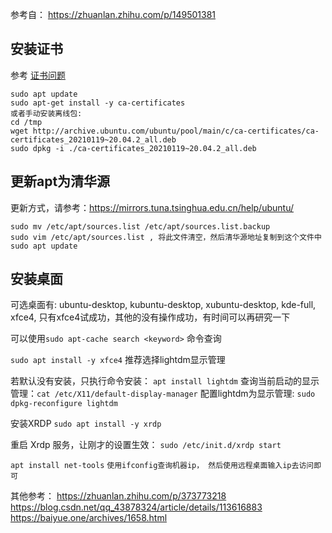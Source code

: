 参考自： https://zhuanlan.zhihu.com/p/149501381

## 安装证书
参考 [证书问题](https://blog.csdn.net/q965844841qq/article/details/121482942?ops_request_misc=%257B%2522request%255Fid%2522%253A%2522165339534016782391881171%2522%252C%2522scm%2522%253A%252220140713.130102334.pc%255Fblog.%2522%257D&request_id=165339534016782391881171&biz_id=0&utm_medium=distribute.pc_search_result.none-task-blog-2~blog~first_rank_ecpm_v1~rank_v31_ecpm-2-121482942-null-null.nonecase&utm_term=apt&spm=1018.2226.3001.4450)
```
sudo apt update
sudo apt-get install -y ca-certificates
或者手动安装离线包:
cd /tmp
wget http://archive.ubuntu.com/ubuntu/pool/main/c/ca-certificates/ca-certificates_20210119~20.04.2_all.deb
sudo dpkg -i ./ca-certificates_20210119~20.04.2_all.deb

```


## 更新apt为清华源

更新方式，请参考：https://mirrors.tuna.tsinghua.edu.cn/help/ubuntu/
```
sudo mv /etc/apt/sources.list /etc/apt/sources.list.backup
sudo vim /etc/apt/sources.list , 将此文件清空，然后清华源地址复制到这个文件中
sudo apt update
```
## 安装桌面
可选桌面有: ubuntu-desktop, kubuntu-desktop, xubuntu-desktop, kde-full, xfce4, 只有xfce4试成功，其他的没有操作成功，有时间可以再研究一下

可以使用`sudo apt-cache search <keyword>` 命令查询

`sudo apt install -y xfce4`
推荐选择lightdm显示管理

若默认没有安装，只执行命令安装： `apt install lightdm`
查询当前启动的显示管理：`cat /etc/X11/default-display-manager`
配置lightdm为显示管理: `sudo dpkg-reconfigure lightdm`

安装XRDP
`sudo apt install -y xrdp`

重启 Xrdp 服务，让刚才的设置生效：
`sudo /etc/init.d/xrdp start`

`apt install net-tools`
`使用ifconfig查询机器ip， 然后使用远程桌面输入ip去访问即可`



其他参考：
https://zhuanlan.zhihu.com/p/373773218
https://blog.csdn.net/qq_43878324/article/details/113616883
https://baiyue.one/archives/1658.html
